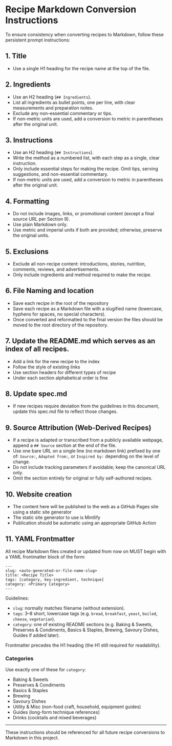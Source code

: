 # Recipe Markdown Conversion Instructions

To ensure consistency when converting recipes to Markdown, follow these persistent prompt instructions:

## 1. Title

- Use a single H1 heading for the recipe name at the top of the file.

## 2. Ingredients

- Use an H2 heading (`## Ingredients`).
- List all ingredients as bullet points, one per line, with clear measurements and preparation notes.
- Exclude any non-essential commentary or tips.
- If non-metric units are used, add a conversion to metric in parentheses after the original unit.

## 3. Instructions

- Use an H2 heading (`## Instructions`).
- Write the method as a numbered list, with each step as a single, clear instruction.
- Only include essential steps for making the recipe. Omit tips, serving suggestions, and non-essential commentary.
- If non-metric units are used, add a conversion to metric in parentheses after the original unit.

## 4. Formatting

- Do not include images, links, or promotional content (except a final source URL per Section 9).
- Use plain Markdown only.
- Use metric and imperial units if both are provided; otherwise, preserve the original units.

## 5. Exclusions

- Exclude all non-recipe content: introductions, stories, nutrition, comments, reviews, and advertisements.
- Only include ingredients and method required to make the recipe.

## 6. File Naming and location

- Save each recipe in the root of the repository
- Save each recipe as a Markdown file with a slugified name (lowercase, hyphens for spaces, no special characters).
- Once converted and reformatted to the final version the files should be moved to the root directory of the repository.

## 7. Update the README.md which serves as an index of all recipes.

- Add a link for the new recipe to the index
- Follow the style of existing links
- Use section headers for different types of recipe
- Under each section alphabetical order is fine

## 8. Update spec.md

- If new recipes require deviation from the guidelines in this document, update this spec.md file to reflect those changes.

## 9. Source Attribution (Web-Derived Recipes)

- If a recipe is adapted or transcribed from a publicly available webpage, append a `## Source` section at the end of the file.
- Use one bare URL on a single line (no markdown link) prefixed by one of: `Source:`, `Adapted from:`, or `Inspired by:` depending on the level of change.
- Do not include tracking parameters if avoidable; keep the canonical URL only.
- Omit the section entirely for original or fully self-authored recipes.

## 10. Website creation

- The content here will be published to the web as a GitHub Pages site using a static site generator
- The static site generator to use is Mintlify
- Publication should be automatic using an appropriate GitHub Action

## 11. YAML Frontmatter

All recipe Markdown files created or updated from now on MUST begin with a YAML frontmatter block of the form:

```
---
slug: <auto-generated-or-file-name-slug>
title: <Recipe Title>
tags: [category, key-ingredient, technique]
category: <Primary Category>
---
```

Guidelines:

- `slug`: normally matches filename (without extension).
- `tags`: 3–8 short, lowercase tags (e.g. `bread`, `breakfast`, `yeast`, `boiled`, `cheese`, `vegetarian`).
- `category`: one of existing README sections (e.g. Baking & Sweets, Preserves & Condiments, Basics & Staples, Brewing, Savoury Dishes, Guides if added later).

Frontmatter precedes the H1 heading (the H1 still required for readability).

### Categories

Use exactly one of these for `category`:

- Baking & Sweets
- Preserves & Condiments
- Basics & Staples
- Brewing
- Savoury Dishes
- Utility & Misc (non-food craft, household, equipment guides)
- Guides (long-form technique references)
- Drinks (cocktails and mixed beverages)

---

These instructions should be referenced for all future recipe conversions to Markdown in this project.
